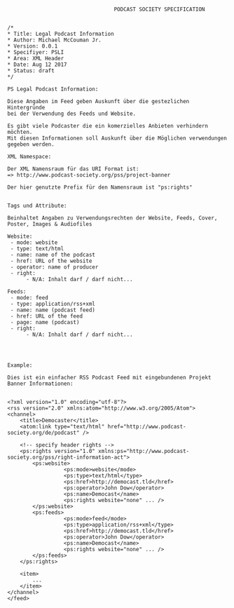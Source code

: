                                       PODCAST SOCIETY SPECIFICATION
                                      
                                      
    /*
    * Title: Legal Podcast Information
    * Author: Michael McCouman Jr.
    * Version: 0.0.1
    * Specifiyer: PSLI
    * Area: XML Header
    * Date: Aug 12 2017
    * Status: draft
    */                                  

    PS Legal Podcast Information:

    Diese Angaben im Feed geben Auskunft über die gestezlichen Hintergründe 
    bei der Verwendung des Feeds und Website. 

    Es gibt viele Podcaster die ein komerzielles Anbieten verhindern möchten.
    Mit diesen Informationen soll Auskunft über die Möglichen verwendungen gegeben werden.

    XML Namespace:

    Der XML Namensraum für das URI Format ist:
    => http://www.podcast-society.org/pss/project-banner

    Der hier genutzte Prefix für den Namensraum ist "ps:rights"


    Tags und Attribute:
    
    Beinhaltet Angaben zu Verwendungsrechten der Website, Feeds, Cover, Poster, Images & Audiofiles 
    
    Website:
     - mode: website
     - type: text/html
     - name: name of the podcast
     - href: URL of the website
     - operator: name of producer
     - right: 
          - N/A: Inhalt darf / darf nicht...
    
    Feeds:
     - mode: feed
     - type: application/rss+xml
     - name: name (podcast feed) 
     - href: URL of the feed
     - page: name (podcast)
     - right: 
          - N/A: Inhalt darf / darf nicht...
    



    Example:

    Dies ist ein einfacher RSS Podcast Feed mit eingebundenen Projekt Banner Informationen:


    <?xml version="1.0" encoding="utf-8"?>
    <rss version="2.0" xmlns:atom="http://www.w3.org/2005/Atom">
    <channel>
        <title>Democaster</title>
        <atom:link type="text/html" href="http://www.podcast-society.org/de/podcast" />

        <!-- specify header rights -->
        <ps:rights version="1.0" xmlns:ps="http://www.podcast-society.org/pss/right-information-act">
            <ps:website> 
                      <ps:mode>website</mode>
                      <ps:type>text/html</type>
                      <ps:href>http://democast.tld</href> 
                      <ps:operator>John Dow</operator>
                      <ps:name>Democast</name>
                      <ps:rights website="none" ... />
            </ps:website>
            <ps:feeds> 
                      <ps:mode>feed</mode>
                      <ps:type>application/rss+xml</type>
                      <ps:href>http://democast.tld</href> 
                      <ps:operator>John Dow</operator>
                      <ps:name>Democast</name>
                      <ps:rights website="none" ... />
            </ps:feeds>
        </ps:rights>
        
        <item>
            ...
        </item>
    </channel>
    </feed>


